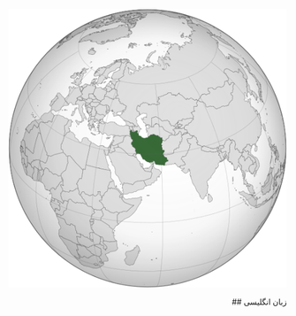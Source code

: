 ![Iran](https://raw.githubusercontent.com/wer340/English/main/main-image/Iran_(orthographic_projection).svg.png)
 <div dir="rtl"> زبان انگلیسی ##</div>
